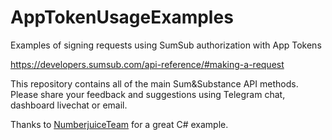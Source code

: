 # AppTokenUsageExamples
Examples of signing requests using SumSub authorization with App Tokens

https://developers.sumsub.com/api-reference/#making-a-request

This repository contains all of the main Sum&Substance API methods.
Please share your feedback and suggestions using Telegram chat, dashboard livechat or email. 


Thanks to [NumberjuiceTeam](https://github.com/NumberjuiceTeam/SumSub-AppTokenCSharpExample) for a great C# example.
